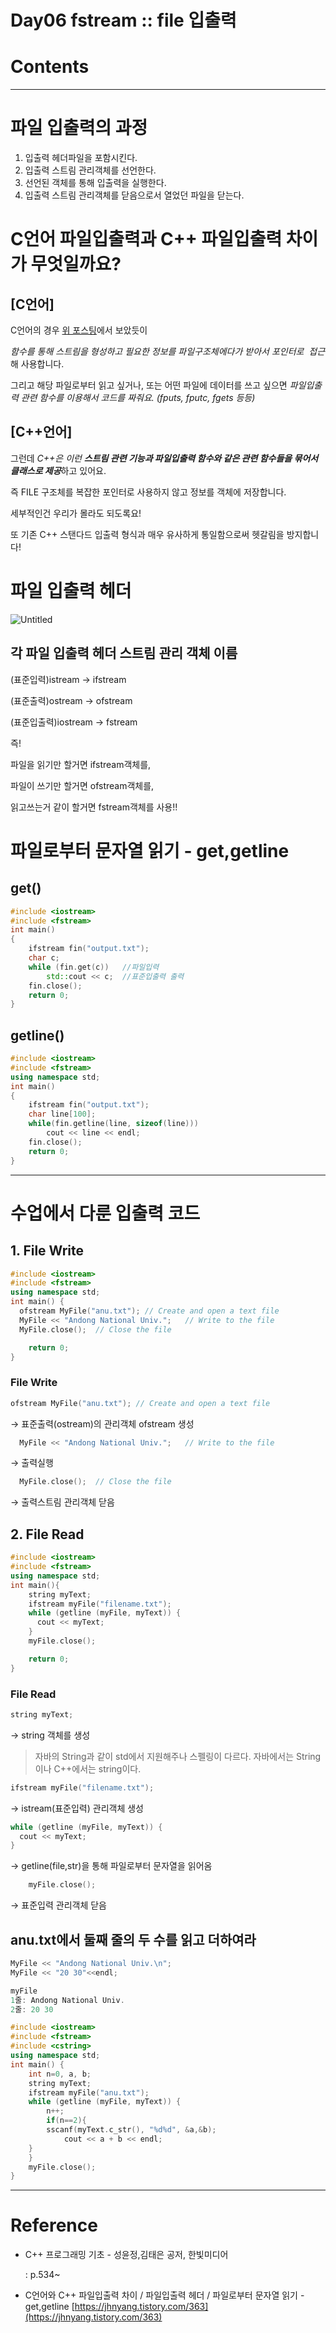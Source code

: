 # Day06 fstream :: file 입출력

# Contents

---

# 파일 입출력의 과정

1. 입출력 헤더파일을 포함시킨다.
2. 입출력 스트림 관리객체를 선언한다.
3. 선언된 객체를 통해 입출력을 실행한다.
4. 입출력 스트림 관리객체를 닫음으로서 열었던 파일을 닫는다.

# **C언어 파일입출력과 C++ 파일입출력 차이가 무엇일까요?**

## **[C언어]**

C언어의 경우 [위 포스팅](https://jhnyang.tistory.com/196)에서 보았듯이 

*함수를 통해 스트림을 형성하고 필요한 정보를 파일구조체에다가 받아서 포인터로  접근*해 사용합니다. 

그리고 해당 파일로부터 읽고 싶거나, 또는 어떤 파일에 데이터를 쓰고 싶으면 *파일입출력 관련 함수를 이용해서 코드를 짜줘요. (fputs, fputc, fgets 등등)*

## **[C++언어]**

그런데 *C++은 이런 **스트림 관련 기능과 파일입출력 함수와 같은 관련 함수들을 묶어서 클래스로 제공***하고 있어요.

즉 FILE 구조체를 복잡한 포인터로 사용하지 않고 정보를 객체에 저장합니다. 

세부적인건 우리가 몰라도 되도록요!

또 기존 C++ 스탠다드 입출력 형식과 매우 유사하게 통일함으로써 헷갈림을 방지합니다!

# 파일 입출력 헤더

![Untitled](Day06%20fstream%20file%20%E1%84%8B%E1%85%B5%E1%86%B8%E1%84%8E%E1%85%AE%E1%86%AF%E1%84%85%E1%85%A7%E1%86%A8%209151bd6e09b1424d8953fe344604fd86/Untitled.png)

## 각 파일 입출력 헤더 스트림 관리 객체 이름

(표준입력)istream → ifstream

(표준출력)ostream → ofstream

(표준입출력)iostream → fstream

즉! 

파일을 읽기만 할거면 ifstream객체를, 

파일이 쓰기만 할거면 ofstream객체를, 

읽고쓰는거 같이 할거면 fstream객체를 사용!!

# 파일로부터 문자열 읽기 - get,getline

## get()

```cpp
#include <iostream>
#include <fstream>
int main()
{
	ifstream fin("output.txt");
	char c;
	while (fin.get(c))   //파일입력
		std::cout << c;  //표준입출력 출력
	fin.close();
	return 0;
}
```

## getline()

```cpp
#include <iostream>
#include <fstream>
using namespace std;
int main()
{
	ifstream fin("output.txt");
	char line[100];
	while(fin.getline(line, sizeof(line)))
		cout << line << endl;
	fin.close();
	return 0;
}
```

---

# 수업에서 다룬 입출력 코드

## 1. File Write

```cpp
#include <iostream>
#include <fstream>
using namespace std;
int main() {
  ofstream MyFile("anu.txt"); // Create and open a text file
  MyFile << "Andong National Univ.";   // Write to the file
  MyFile.close();  // Close the file

	return 0;
}
```

### File Write

```cpp
ofstream MyFile("anu.txt"); // Create and open a text file
```

→ 표준출력(ostream)의 관리객체 ofstream 생성

```cpp
  MyFile << "Andong National Univ.";   // Write to the file
```

→ 출력실행

```cpp
  MyFile.close();  // Close the file
```

→ 출력스트림 관리객체 닫음

## 2. File Read

```cpp
#include <iostream>
#include <fstream>
using namespace std;
int main(){
	string myText;
	ifstream myFile("filename.txt");
	while (getline (myFile, myText)) {
	  cout << myText;
	}
	myFile.close();

	return 0;
}
```

### File Read

```cpp
string myText;
```

→ string 객체를 생성 

> 자바의 String과 같이 std에서 지원해주나 스펠링이 다르다. 자바에서는 String이나 C++에서는 string이다.
> 

```cpp
ifstream myFile("filename.txt");
```

→ istream(표준입력) 관리객체 생성

```cpp
while (getline (myFile, myText)) {
  cout << myText;
}
```

→ getline(file,str)을 통해 파일로부터 문자열을 읽어옴

```cpp
	myFile.close();
```

→ 표준입력 관리객체 닫음

## anu.txt에서 둘째 줄의 두 수를 읽고 더하여라

```cpp
MyFile << "Andong National Univ.\n";
MyFile << "20 30"<<endl;

myFile
1줄: Andong National Univ.
2줄: 20 30

#include <iostream>
#include <fstream>
#include <cstring>
using namespace std;
int main() {
	int n=0, a, b;
	string myText;
	ifstream myFile("anu.txt");
	while (getline (myFile, myText)) {
		n++;
		if(n==2){
		sscanf(myText.c_str(), "%d%d", &a,&b);
			cout << a + b << endl;
	}
	}
	myFile.close();
}
```

---

# Reference

- C++ 프로그래밍 기초 - 성윤정,김태은 공저, 한빛미디어
    
    : p.534~
    
- C언어와 C++ 파일입출력 차이 / 파일입출력 헤더 / 파일로부터 문자열 읽기 - get,getline
[https://jhnyang.tistory.com/363](https://jhnyang.tistory.com/363)